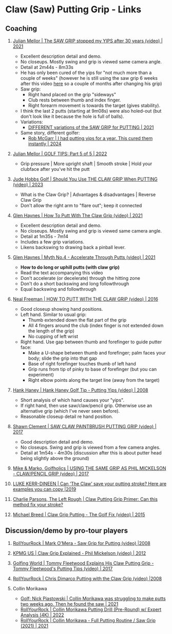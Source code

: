 # Claw (Saw) Putting Grip - Links

## Coaching

1. [Julian Mellor | The SAW GRIP stopped my YIPS after 30 years (video) | 2021](https://m.youtube.com/watch?v=3fHpaPm8P9M)

   - Excellent description detail and demo.
   - No closeups. Mostly swing and grip is viewed same camera angle.
   - Detail at 2m44s - 8m33s
   - He has only been cured of the yips for "not much more than a
     couple of weeks" (however he is still using the saw grip 6
     weeks after this video [here](https://www.youtube.com/watch?v=ztBQlwhfKZs)
     so a couple of months after changing his grip)
   - Saw grip:
     * Right hand placed on the grip "sideways"
     * Club rests between thumb and index finger.
     * Right forearm movement is towards the target (gives stability).
   - I think the last 2 putts (starting at 9m08s) were also holed-out
     (but don't look like it because the hole is full of balls).
   - Variations:
     * [DIFFERENT variations of the SAW GRIP for PUTTING | 2021](https://www.youtube.com/watch?v=mR00v10EoDk)
   - Same story, different golfer:
     * [Rob McGarr | I had putting yips for a year. This cured them instantly | 2024](https://www.youtube.com/watch?v=bMWlx7wOSLk)

1. [Julian Mellor | GOLF TIPS: Part 5 of 5 | 2022](https://www.youtube.com/watch?v=RANxKFq6e8M)
   - Grip pressure | More upright shaft | Smooth stroke | Hold your clubface after you've hit the putt

1. [Jude Hobbs Golf | Should You Use THE CLAW GRIP When PUTTING (video) | 2023](https://www.youtube.com/watch?v=19DPDk9ii0Q)
   - What is the Claw Grip? | Advantages & disadvantages | Reverse Claw Grip
   - Don't allow the right arm to "flare out"; keep it connected

1. [Glen Haynes | How To Putt With The Claw Grip (video) | 2021](https://www.youtube.com/watch?v=It1yp5cEoK8)

   - Excellent description detail and demo.
   - No closeups. Mostly swing and grip is viewed same camera angle.
   - Detail at 1m35s - 7m14
   - Includes a few grip variations.
   - Likens backswing to drawing back a pinball lever.

1. [Glen Haynes | Myth No.4 - Accelerate Through Putts (video) | 2021](https://www.youtube.com/watch?v=wSWC3_xv8Vc)

   - **How to do long or uphill putts (with claw grip)**
   - Read the text accompanying this video
   - Don't accelerate (or decelerate) through the hitting zone
   - Don't do a short backswing and long followthrough
   - Equal backswing and followthrough

1. [Neal Freeman | HOW TO PUTT WITH THE CLAW GRIP (video) | 2016](https://www.youtube.com/watch?v=6JiQAIiOP2Y)

   - Good closeup showing hand positions.
   - Left hand. Similar to usual grip:
     * Thumb extended down the flat part of the grip
     * All 4 fingers around the club (index finger is not extended down the length of the grip)
     * No cupping of left wrist
   - Right hand. Use gap between thumb and forefinger to guide putter face:
     * Make a U-shape between thumb and forefinger; palm faces your body; slide the grip into that gap
     * Base of right forefinger touches thumb of left hand
     * Grip runs from tip of pinky to base of forefinger (but you can experiment)
     * Right elbow points along the target line (away from the target)


1. [Hank Haney | Hank Haney Golf Tip - Putting Yips (video) | 2008](https://www.youtube.com/watch?v=0LMCdD7FyjE)

   - Short analysis of which hand causes your "yips".
   - If right hand, then use saw/claw/pencil grip. Otherwise use an alternative grip (which I've never seen before).
   - Reasonable closeup detail re hand position.

1. [Shawn Clement | SAW CLAW PAINTBRUSH PUTTING GRIP (video) | 2017](https://www.youtube.com/watch?v=93GIeKYXtX4)

   - Good description detail and demo.
   - No closeups. Swing and grip is viewed from a few camera angles.
   - Detail at 1m54s - 4m30s (discussion after this is about putter head being slightly above the ground)

1. [Mike & Marko, Golfholics | USING THE SAME GRIP AS PHIL MICKELSON - CLAW/PENCIL GRIP (video) | 2017](https://www.youtube.com/watch?app=desktop&v=QKS64Ykm7Ks)

1. [LUKE KERR-DINEEN | Can ‘The Claw’ save your putting stroke? Here are examples you can copy |2019](https://golf.com/instruction/putting/can-claw-grip-save-putting-stroke-examples-copy/?amp=1)

1. [Charlie Parsons, The Left Rough | Claw Putting Grip Primer: Can this method fix your stroke?](https://theleftrough.com/claw-putting-grip/)

1. [Michael Breed | Claw Grip Putting - The Golf Fix (video) | 2015](https://www.youtube.com/watch?v=BcMkOrB4g2M)


## Discussion/demo by pro-tour players

1. [RollYourRock | Mark O'Mera - Saw Grip for Putting (video) |2008](https://www.youtube.com/watch?v=j0Qq49sA3FU)

1. [KPMG US | Claw Grip Explained - Phil Mickelson (video) | 2012](https://www.youtube.com/watch?v=4WmFKoJghYM)

1. [Golfing World | Tommy Fleetwood Explains His Claw Putting Grip - Tommy Fleetwood's Putting Tips (video) | 2017](https://www.youtube.com/watch?v=pfLo0PhbpkA)

1. [RollYourRock | Chris Dimarco Putting with the Claw Grip (video) |2008](https://www.youtube.com/watch?v=qQmwEJuAWGA)

1. Collin Morikawa
   - [Golf: Nick Piastowski | Collin Morikawa was struggling to make putts two weeks ago. Then he found the saw | 2021](https://golf.com/news/collin-morikawa-struggled-putt-two-weeks-ago-found-saw/)
   - [RollYourRock | Collin Morikawa Putting Drill (Pre-Round) w/ Expert Analysis (4K) | 2022](https://www.youtube.com/watch?v=aFtJwSwud5I)
   - [RollYourRock | Collin Morikawa - Full Putting Routine / Saw Grip (2021) | 2021](https://www.youtube.com/watch?v=cHMe9ZQOmFU)

